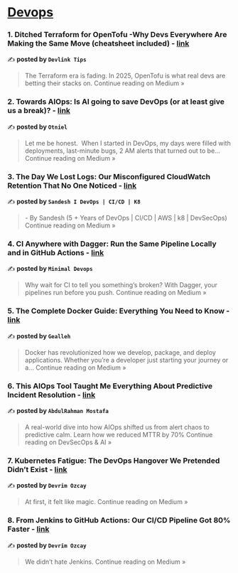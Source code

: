 
<h1><a href=https://medium.com/tag/devops/recommended target="_blank" rel="noopener noreferrer">Devops</a></h1>
<h3>1. Ditched Terraform for OpenTofu -Why Devs Everywhere Are Making the Same Move (cheatsheet included) - <a href="https://medium.com/@devlink/ditched-terraform-for-opentofu-why-devs-everywhere-are-making-the-same-move-cheatsheet-included-98da3a8956c8?source=rss------devops-5" target="_blank" rel="noopener noreferrer">link</a></h3>

✍️ **posted by `Devlink Tips`**

<blockquote>The Terraform era is fading. In 2025, OpenTofu is what real devs are betting their stacks on.
Continue reading on Medium »</blockquote>

<h3>2. Towards AIOps: Is AI going to save DevOps (or at least give us a break)? - <a href="https://medium.com/@otniel-tamini/towards-aiops-is-ai-going-to-save-devops-or-at-least-give-us-a-break-7718fb0313ea?source=rss------devops-5" target="_blank" rel="noopener noreferrer">link</a></h3>

✍️ **posted by `Otniel`**

<blockquote>Let me be honest.
 When I started in DevOps, my days were filled with deployments, last-minute bugs, 2 AM alerts that turned out to be…
Continue reading on Medium »</blockquote>

<h3>3. The Day We Lost Logs: Our Misconfigured CloudWatch Retention That No One Noticed - <a href="https://medium.com/@sandeshkumarsonigzr1807/the-day-we-lost-logs-our-misconfigured-cloudwatch-retention-that-no-one-noticed-2b99fbf0cae1?source=rss------devops-5" target="_blank" rel="noopener noreferrer">link</a></h3>

✍️ **posted by `Sandesh I DevOps | CI/CD | K8`**

<blockquote>- By Sandesh (5 + Years of DevOps | CI/CD | AWS | k8 | DevSecOps)
Continue reading on Medium »</blockquote>

<h3>4. CI Anywhere with Dagger: Run the Same Pipeline Locally and in GitHub Actions - <a href="https://medium.com/@minimaldevops/ci-anywhere-with-dagger-run-the-same-pipeline-locally-and-in-github-actions-29edbc163ca3?source=rss------devops-5" target="_blank" rel="noopener noreferrer">link</a></h3>

✍️ **posted by `Minimal Devops`**

<blockquote>Why wait for CI to tell you something’s broken? With Dagger, your pipelines run before you push.
Continue reading on Medium »</blockquote>

<h3>5. The Complete Docker Guide: Everything You Need to Know - <a href="https://medium.com/@gealleh/the-complete-docker-guide-everything-you-need-to-know-3f770dcf7c92?source=rss------devops-5" target="_blank" rel="noopener noreferrer">link</a></h3>

✍️ **posted by `Gealleh`**

<blockquote>Docker has revolutionized how we develop, package, and deploy applications. Whether you’re a developer just starting your journey or a…
Continue reading on Medium »</blockquote>

<h3>6. This AIOps Tool Taught Me Everything About Predictive Incident Resolution - <a href="https://devsecopsai.today/this-aiops-tool-taught-me-everything-about-predictive-incident-resolution-37992df61477?source=rss------devops-5" target="_blank" rel="noopener noreferrer">link</a></h3>

✍️ **posted by `AbdulRahman Mostafa`**

<blockquote>A real-world dive into how AIOps shifted us from alert chaos to predictive calm. Learn how we reduced MTTR by 70%
Continue reading on DevSecOps & AI »</blockquote>

<h3>7. Kubernetes Fatigue: The DevOps Hangover We Pretended Didn’t Exist - <a href="https://devrimozcay.medium.com/kubernetes-fatigue-the-devops-hangover-we-pretended-didnt-exist-6d8deeda9571?source=rss------devops-5" target="_blank" rel="noopener noreferrer">link</a></h3>

✍️ **posted by `Devrim Ozcay`**

<blockquote>At first, it felt like magic.
Continue reading on Medium »</blockquote>

<h3>8. From Jenkins to GitHub Actions: Our CI/CD Pipeline Got 80% Faster - <a href="https://devrimozcay.medium.com/from-jenkins-to-github-actions-our-ci-cd-pipeline-got-80-faster-1a959a3e2810?source=rss------devops-5" target="_blank" rel="noopener noreferrer">link</a></h3>

✍️ **posted by `Devrim Ozcay`**

<blockquote>We didn’t hate Jenkins.
Continue reading on Medium »</blockquote>

